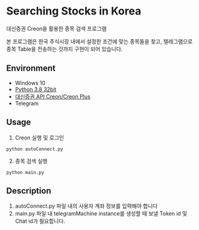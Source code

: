# Searching Stocks in Korea
대신증권 Creon을 활용한 종목 검색 프로그램

본 프로그램은 한국 주식시장 내에서 설정한 조건에 맞는 종목들을 찾고, 텔레그램으로 종목 Table을 전송하는 것까지 구현이 되어 있습니다.

## Environment
- Windows 10
- [Python 3.8 32bit](https://www.python.org/downloads/windows/)
- [대신증권 API Creon/Creon Plus](https://www.creontrade.com/g.ds?p=4108&v=3073&m=4441)
- Telegram

## Usage
1. Creon 실행 및 로그인<br>
  ```
  python autoConnect.py
  ```
2. 종목 검색 실행<br>
  ```
  python main.py
  ```
  
## Description
1. autoConnect.py 파일 내의 사용자 계좌 정보를 입력해야 합니다
2. main.py 파일 내 telegramMachine instance를 생성할 때 보낼 Token id 및 Chat id가 필요합니다.
